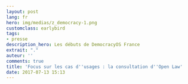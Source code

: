 ```yaml
---
layout: post
lang: fr
hero: img/medias/z_democracy-1.png
customclass: earlybird
tags:
- presse
description_hero: Les débuts de DemocracyOS France
extrait: "."
auteur: ''
comments: true
title: 'Focus sur les cas d''usages : la consultation d''Open Law'
date: 2017-07-13 15:13
---
```


